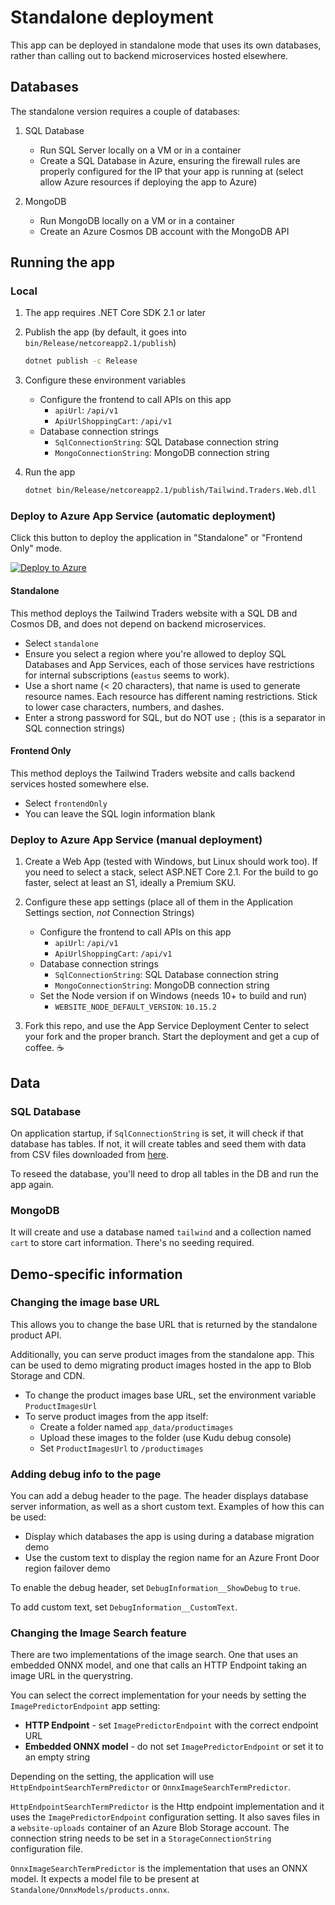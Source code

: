 # Standalone deployment

This app can be deployed in standalone mode that uses its own databases, rather than calling out to backend microservices hosted elsewhere.

## Databases

The standalone version requires a couple of databases:

1. SQL Database
    - Run SQL Server locally on a VM or in a container
    - Create a SQL Database in Azure, ensuring the firewall rules are properly configured for the IP that your app is running at (select allow Azure resources if deploying the app to Azure)

1. MongoDB
    - Run MongoDB locally on a VM or in a container
    - Create an Azure Cosmos DB account with the MongoDB API

## Running the app

### Local

1. The app requires .NET Core SDK 2.1 or later

1. Publish the app (by default, it goes into `bin/Release/netcoreapp2.1/publish`)
    ```bash
    dotnet publish -c Release
    ```

1. Configure these environment variables
    - Configure the frontend to call APIs on this app
        - `apiUrl`: `/api/v1`
        - `ApiUrlShoppingCart`: `/api/v1`
    - Database connection strings
        - `SqlConnectionString`: SQL Database connection string
        - `MongoConnectionString`: MongoDB connection string

1. Run the app
    ```bash
    dotnet bin/Release/netcoreapp2.1/publish/Tailwind.Traders.Web.dll
    ```

### Deploy to Azure App Service (automatic deployment)

Click this button to deploy the application in "Standalone" or "Frontend Only" mode.

[![Deploy to Azure](https://azuredeploy.net/deploybutton.svg)](https://portal.azure.com/?feature.customportal=false#create/Microsoft.Template/uri/https%3A%2F%2Fraw.githubusercontent.com%2FMicrosoft%2FTailwindTraders-Website%2Fmaster%2Fazuredeploy.json)

#### Standalone

This method deploys the Tailwind Traders website with a SQL DB and Cosmos DB, and does not depend on backend microservices.

- Select `standalone`
- Ensure you select a region where you're allowed to deploy SQL Databases and App Services, each of those services have restrictions for internal subscriptions (`eastus` seems to work).
- Use a short name (< 20 characters), that name is used to generate resource names. Each resource has different naming restrictions. Stick to lower case characters, numbers, and dashes.
- Enter a strong password for SQL, but do NOT use `;` (this is a separator in SQL connection strings)

#### Frontend Only

This method deploys the Tailwind Traders website and calls backend services hosted somewhere else.

- Select `frontendOnly`
- You can leave the SQL login information blank

### Deploy to Azure App Service (manual deployment)

1. Create a Web App (tested with Windows, but Linux should work too). If you need to select a stack, select ASP.NET Core 2.1. For the build to go faster, select at least an S1, ideally a Premium SKU.

1. Configure these app settings (place all of them in the Application Settings section, *not* Connection Strings)
    - Configure the frontend to call APIs on this app
        - `apiUrl`: `/api/v1`
        - `ApiUrlShoppingCart`: `/api/v1`
    - Database connection strings
        - `SqlConnectionString`: SQL Database connection string
        - `MongoConnectionString`: MongoDB connection string
    - Set the Node version if on Windows (needs 10+ to build and run)
        - `WEBSITE_NODE_DEFAULT_VERSION`: `10.15.2`

1. Fork this repo, and use the App Service Deployment Center to select your fork and the proper branch. Start the deployment and get a cup of coffee. ☕️

## Data

### SQL Database

On application startup, if `SqlConnectionString` is set, it will check if that database has tables. If not, it will create tables and seed them with data from CSV files downloaded from [here](https://github.com/microsoft/TailwindTraders-Backend/tree/master/Source/Services/Tailwind.Traders.Product.Api/Setup).

To reseed the database, you'll need to drop all tables in the DB and run the app again.

### MongoDB

It will create and use a database named `tailwind` and a collection named `cart` to store cart information. There's no seeding required.

## Demo-specific information

### Changing the image base URL

This allows you to change the base URL that is returned by the standalone product API.

Additionally, you can serve product images from the standalone app. This can be used to demo migrating product images hosted in the app to Blob Storage and CDN.

- To change the product images base URL, set the environment variable `ProductImagesUrl`
- To serve product images from the app itself:
    - Create a folder named `app_data/productimages`
    - Upload these images to the folder (use Kudu debug console)
    - Set `ProductImagesUrl` to `/productimages`

### Adding debug info to the page

You can add a debug header to the page. The header displays database server information, as well as a short custom text. Examples of how this can be used:

- Display which databases the app is using during a database migration demo
- Use the custom text to display the region name for an Azure Front Door region failover demo

To enable the debug header, set `DebugInformation__ShowDebug` to `true`.

To add custom text, set `DebugInformation__CustomText`.

### Changing the Image Search feature

There are two implementations of the image search. One that uses an embedded ONNX model, and one that calls an HTTP Endpoint taking an image URL in the querystring.

You can select the correct implementation for your needs by setting the `ImagePredictorEndpoint` app setting:
- **HTTP Endpoint** - set `ImagePredictorEndpoint` with the correct endpoint URL
- **Embedded ONNX model** - do not set `ImagePredictorEndpoint` or set it to an empty string

Depending on the setting, the application will use `HttpEndpointSearchTermPredictor` or `OnnxImageSearchTermPredictor`.

`HttpEndpointSearchTermPredictor` is the Http endpoint implementation and it uses the `ImagePredictorEndpoint` configuration setting. It also saves files in a `website-uploads` container of an Azure Blob Storage account. The connection string needs to be set in a `StorageConnectionString` configuration file.

`OnnxImageSearchTermPredictor` is the implementation that uses an ONNX model. It expects a model file to be present at `Standalone/OnnxModels/products.onnx`.